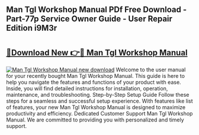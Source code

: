## Man Tgl Workshop Manual PDf Free Download - Part-77p Service Owner Guide - User Repair Edition i9M3r

# <h2><a href="http://bc54632.oget.top/?id=Man+Tgl+Workshop+Manual">🔗Download New 👉🔴 Man Tgl Workshop Manual</a></h2>

[![Man Tgl Workshop Manual new download](https://i.imgur.com/5g1atiW.png)](http://bc54632.oget.top/?id=Man+Tgl+Workshop+Manual)
Welcome to the user manual for your recently bought Man Tgl Workshop Manual. This guide is here to help you navigate the features and functions of your product with ease. Inside, you will find detailed instructions for installation, operation, maintenance, and troubleshooting. Step-by-Step Setup Guide Follow these steps for a seamless and successful setup experience. With features like list of features, your new Man Tgl Workshop Manual is designed to maximize productivity and efficiency. Dedicated Customer Support Man Tgl Workshop Manual. We are committed to providing you with personalized and timely support.
